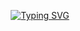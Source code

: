 <p align="center">
<a href="https://git.io/typing-svg"><img src="https://readme-typing-svg.herokuapp.com?font=Fira+Code&pause=1000&color=E9E9E9&multiline=true&width=435&height=100&lines=%3E+Insu+Jo;%3E+Software+Developer;%3E+Java+%7C+PHP+%7C++Javascript+professional" alt="Typing SVG" /></a>
</a>
<br/>
